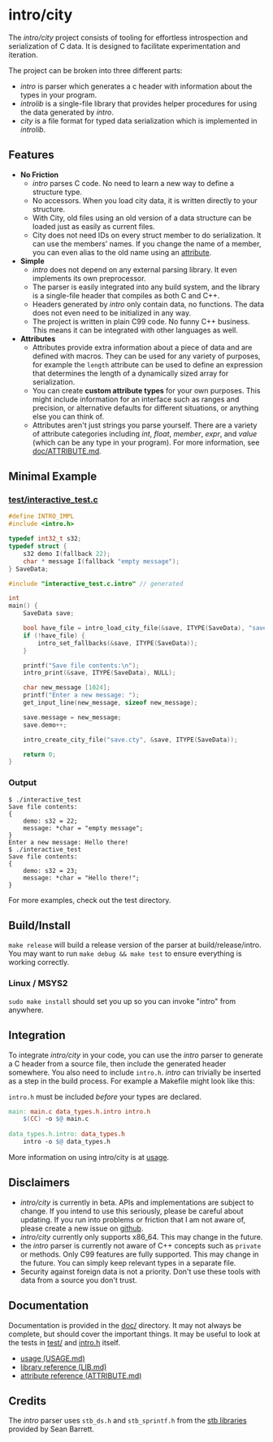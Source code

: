 # intro/city

The *intro/city* project consists of tooling for effortless introspection and serialization of C data. It is designed to facilitate experimentation and iteration.

The project can be broken into three different parts:
 - *intro* is parser which generates a c header with information about the types in your program.
 - *introlib* is a single-file library that provides helper procedures for using the data generated by *intro*.
 - *city* is a file format for typed data serialization which is implemented in *introlib*.

## Features
 - **No Friction**    
    - *intro* parses C code. No need to learn a new way to define a structure type.
    - No accessors. When you load city data, it is written directly to your structure.
    - With City, old files using an old version of a data structure can be loaded just as easily as current files.
    - City does not need IDs on every struct member to do serialization. It can use the members' names. If you change the name of a member, you can even alias to the old name using an [attribute](doc/ATTRIBUTE.md#alias).
 - **Simple**    
    - *intro* does not depend on any external parsing library. It even implements its own preprocessor.
    - The parser is easily integrated into any build system, and the library is a single-file header that compiles as both C and C++.
    - Headers generated by *intro* only contain data, no functions. The data does not even need to be initialized in any way.
    - The project is written in plain C99 code. No funny C++ business. This means it can be integrated with other languages as well.
 - **Attributes**
    - Attributes provide extra information about a piece of data and are defined with macros. They can be used for any variety of purposes, for example the `length` attribute can be used to define an expression that determines the length of a dynamically sized array for serialization.
    - You can create **custom attribute types** for your own purposes. This might include information for an interface such as ranges and precision, or alternative defaults for different situations, or anything else you can think of.
    - Attributes aren't just strings you parse yourself. There are a variety of attribute categories including *int*, *float*, *member*, *expr*, and *value* (which can be any type in your program). For more information, see [doc/ATTRIBUTE.md](doc/ATTRIBUTE.md).

## Minimal Example

### [test/interactive\_test.c](test/interactive_test.c)
```C
#define INTRO_IMPL
#include <intro.h>

typedef int32_t s32;
typedef struct {
    s32 demo I(fallback 22);
    char * message I(fallback "empty message");
} SaveData;

#include "interactive_test.c.intro" // generated

int
main() {
    SaveData save;

    bool have_file = intro_load_city_file(&save, ITYPE(SaveData), "save.cty");
    if (!have_file) {
        intro_set_fallbacks(&save, ITYPE(SaveData));
    }

    printf("Save file contents:\n");
    intro_print(&save, ITYPE(SaveData), NULL);

    char new_message [1024];
    printf("Enter a new message: ");
    get_input_line(new_message, sizeof new_message);

    save.message = new_message;
    save.demo++;

    intro_create_city_file("save.cty", &save, ITYPE(SaveData));

    return 0;
}
```

### Output
```console
$ ./interactive_test
Save file contents:
{
    demo: s32 = 22;
    message: *char = "empty message";
}
Enter a new message: Hello there!
$ ./interactive_test
Save file contents:
{
    demo: s32 = 23;
    message: *char = "Hello there!";
}
```

For more examples, check out the test directory.

## Build/Install
`make release` will build a release version of the parser at build/release/intro.   
You may want to run `make debug && make test` to ensure everything is working correctly.  

### Linux / MSYS2
`sudo make install` should set you up so you can invoke "intro" from anywhere.

## Integration
To integrate *intro/city* in your code, you can use the *intro* parser to generate a C header from a source file, then include the generated header somewhere. You also need to include `intro.h`.
*intro* can trivially be inserted as a step in the build process. For example a Makefile might look like this:

`intro.h` must be included *before* your types are declared.

```Makefile
main: main.c data_types.h.intro intro.h
    $(CC) -o $@ main.c
    
data_types.h.intro: data_types.h
    intro -o $@ data_types.h
```

More information on using intro/city is at [usage](doc/USAGE.md).

## Disclaimers
 - *intro/city* is currently in beta. APIs and implementations are subject to change. If you intend to use this seriously, please be careful about updating. If you run into problems or friction that I am not aware of, please create a new issue on [github](https://github.com/cyman-ide/introcity).
 - *intro/city* currently only supports x86\_64. This may change in the future.
 - the *intro* parser is currently not aware of C++ concepts such as `private` or methods. Only C99 features are fully supported. This may change in the future. You can simply keep relevant types in a separate file.
 - Security against foreign data is not a priority. Don't use these tools with data from a source you don't trust.

## Documentation
Documentation is provided in the [doc/](doc/) directory. It may not always be complete, but should cover the important things. It may be useful to look at the tests in [test/](test/) and [intro.h](lib/intro.h) itself.    
 - [usage (USAGE.md)](doc/USAGE.md)
 - [library reference (LIB.md)](doc/LIB.md)
 - [attribute reference (ATTRIBUTE.md)](doc/ATTRIBUTE.md)

## Credits
The *intro* parser uses `stb_ds.h` and `stb_sprintf.h` from the [stb libraries](https://github.com/nothings/stb) provided by Sean Barrett.
